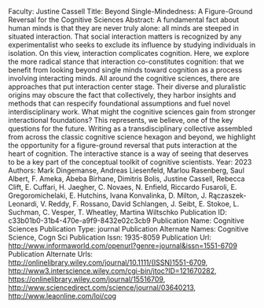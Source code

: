 Faculty: Justine Cassell
Title: Beyond Single-Mindedness: A Figure-Ground Reversal for the Cognitive Sciences
Abstract: A fundamental fact about human minds is that they are never truly alone: all minds are steeped in situated interaction. That social interaction matters is recognized by any experimentalist who seeks to exclude its influence by studying individuals in isolation. On this view, interaction complicates cognition. Here, we explore the more radical stance that interaction co-constitutes cognition: that we benefit from looking beyond single minds toward cognition as a process involving interacting minds. All around the cognitive sciences, there are approaches that put interaction center stage. Their diverse and pluralistic origins may obscure the fact that collectively, they harbor insights and methods that can respecify foundational assumptions and fuel novel interdisciplinary work. What might the cognitive sciences gain from stronger interactional foundations? This represents, we believe, one of the key questions for the future. Writing as a transdisciplinary collective assembled from across the classic cognitive science hexagon and beyond, we highlight the opportunity for a figure-ground reversal that puts interaction at the heart of cognition. The interactive stance is a way of seeing that deserves to be a key part of the conceptual toolkit of cognitive scientists.
Year: 2023
Authors: Mark Dingemanse, Andreas Liesenfeld, Marlou Rasenberg, Saul Albert, F. Ameka, Abeba Birhane, Dimitris Bolis, Justine Cassell, Rebecca Clift, E. Cuffari, H. Jaegher, C. Novaes, N. Enfield, Riccardo Fusaroli, E. Gregoromichelaki, E. Hutchins, Ivana Konvalinka, D. Milton, J. Rączaszek-Leonardi, V. Reddy, F. Rossano, David Schlangen, J. Seibt, E. Stokoe, L. Suchman, C. Vesper, T. Wheatley, Martina Wiltschko
Publication ID: c33b01b0-31b4-470e-a9f9-8432e02c3cb9
Publication Name: Cognitive Sciences
Publication Type: journal
Publication Alternate Names: Cognitive Science, Cogn Sci
Publication Issn: 1935-8059
Publication Url: http://www.informaworld.com/openurl?genre=journal&issn=1551-6709
Publication Alternate Urls: http://onlinelibrary.wiley.com/journal/10.1111/(ISSN)1551-6709, http://www3.interscience.wiley.com/cgi-bin/jtoc?ID=121670282, https://onlinelibrary.wiley.com/journal/15516709, http://www.sciencedirect.com/science/journal/03640213, http://www.leaonline.com/loi/cog
